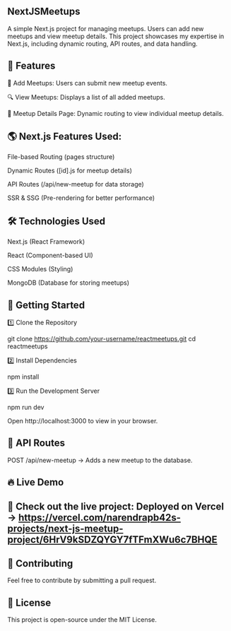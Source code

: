 ## NextJSMeetups

A simple Next.js project for managing meetups. Users can add new meetups and view meetup details. This project showcases my expertise in Next.js, including dynamic routing, API routes, and data handling.

## 🚀 Features

📝 Add Meetups: Users can submit new meetup events.

🔍 View Meetups: Displays a list of all added meetups.

📄 Meetup Details Page: Dynamic routing to view individual meetup details.

## 🌎 Next.js Features Used:

File-based Routing (pages structure)

Dynamic Routes ([id].js for meetup details)

API Routes (/api/new-meetup for data storage)

SSR & SSG (Pre-rendering for better performance)

## 🛠️ Technologies Used

Next.js (React Framework)

React (Component-based UI)

CSS Modules (Styling)

MongoDB (Database for storing meetups)

## 🚀 Getting Started

1️⃣ Clone the Repository

git clone https://github.com/your-username/reactmeetups.git
cd reactmeetups

2️⃣ Install Dependencies

npm install

3️⃣ Run the Development Server

npm run dev

Open http://localhost:3000 to view in your browser.

## 📌 API Routes

POST /api/new-meetup → Adds a new meetup to the database.

## 🔥 Live Demo

## 🚀 Check out the live project: Deployed on Vercel -> https://vercel.com/narendrapb42s-projects/next-js-meetup-project/6HrV9kSDZQYGY7fTFmXWu6c7BHQE

## 🤝 Contributing

Feel free to contribute by submitting a pull request.

## 📜 License

This project is open-source under the MIT License.
